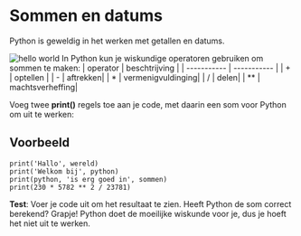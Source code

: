 # Sommen en datums
Python is geweldig in het werken met getallen en datums.

![hello world](https://projects-static.raspberrypi.org/projects/hello-world/81484a44b560475405bb82029dc81d0337f660cf/nl-NL/images/sums_dates.png)
In Python kun je wiskundige operatoren gebruiken om sommen te maken:
| operator | beschtrijving |
| ----------- | ----------- |
| + | optellen |
| - | aftrekken|
| * | vermenigvuldinging|
| / | delen|
| ** | machtsverheffing|

Voeg twee **print()** regels toe aan je code, met daarin een som voor Python om uit te werken:
## Voorbeeld

```console?lang=python&prompt=>>>
print('Hallo', wereld)
print('Welkom bij', python)
print(python, 'is erg goed in', sommen)
print(230 * 5782 ** 2 / 23781)
```

**Test**: Voer je code uit om het resultaat te zien. Heeft Python de som correct berekend? Grapje! Python doet de moeilijke wiskunde voor je, dus je hoeft het niet uit te werken.